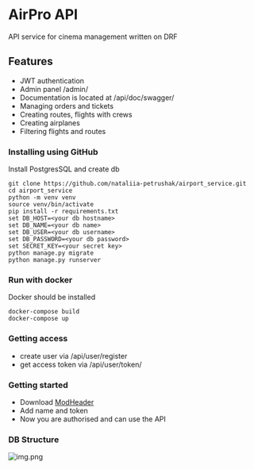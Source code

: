 # AirPro API
API service for cinema management written on DRF

## Features
- JWT authentication
- Admin panel /admin/
- Documentation is located at /api/doc/swagger/
- Managing orders and tickets
- Creating routes, flights with crews
- Creating airplanes
- Filtering flights and routes

### Installing using GitHub
Install PostgresSQL and create db

```shell
git clone https://github.com/nataliia-petrushak/airport_service.git
cd airport_service
python -m venv venv
source venv/bin/activate
pip install -r requirements.txt
set DB_HOST=<your db hostname>
set DB_NAME=<your db name>
set DB_USER=<your db username>
set DB_PASSWORD=<your db password>
set SECRET_KEY=<your secret key>
python manage.py migrate
python manage.py runserver
```
### Run with docker
Docker should be installed

```shell
docker-compose build
docker-compose up
```

### Getting access
- create user via /api/user/register
- get access token via /api/user/token/

### Getting started
- Download [ModHeader](https://chrome.google.com/webstore/detail/modheader-modify-http-hea/idgpnmonknjnojddfkpgkljpfnnfcklj?hl=en)
- Add name and token
- Now you are authorised and can use the API

### DB Structure
![img.png](img.png)
